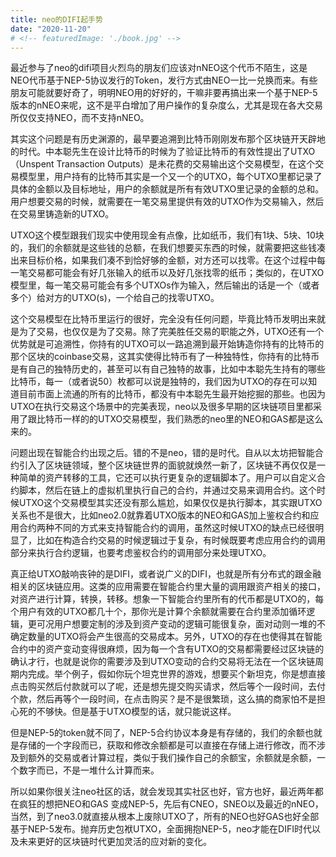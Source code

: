 ```yaml
---
title: neo的DIFI起手势
date: "2020-11-20"
# <!-- featuredImage: './book.jpg' -->
---
```


<!-- Property: Blog, Neo -->

最近参与了neo的difi项目火烈鸟的朋友们应该对nNEO这个代币不陌生，这是NEO代币基于NEP-5协议发行的Token，发行方式由NEO一比一兑换而来。有些朋友可能就要好奇了，明明NEO用的好好的，干嘛非要再搞出来一个基于NEP-5版本的nNEO来呢，这不是平白增加了用户操作的复杂度么，尤其是现在各大交易所仅仅支持NEO，而不支持nNEO。

其实这个问题是有历史渊源的，最早要追溯到比特币刚刚发布那个区块链开天辟地的时代。中本聪先生在设计比特币的时候为了验证比特币的有效性提出了UTXO（Unspent Transaction Outputs）是未花费的交易输出这个交易模型，在这个交易模型里，用户持有的比特币其实是一个又一个的UTXO，每个UTXO里都记录了具体的金额以及目标地址，用户的余额就是所有有效UTXO里记录的金额的总和。用户想要交易的时候，就需要在一笔交易里提供有效的UTXO作为交易输入，然后在交易里铸造新的UTXO。

UTXO这个模型跟我们现实中使用现金有点像，比如纸币，我们有1块、5块、10块的，我们的余额就是这些钱的总额，在我们想要买东西的时候，就需要把这些钱凑出来目标价格，如果我们凑不到恰好够的金额，对方还可以找零。在这个过程中每一笔交易都可能会有好几张输入的纸币以及好几张找零的纸币；类似的，在UTXO模型里，每一笔交易可能会有多个UTXOs作为输入，然后输出的话是一个（或者多个）给对方的UTXO(s)，一个给自己的找零UTXO。

这个交易模型在比特币里运行的很好，完全没有任何问题，毕竟比特币发明出来就是为了交易，也仅仅是为了交易。除了完美胜任交易的职能之外，UTXO还有一个优势就是可追溯性，你持有的UTXO可以一路追溯到最开始铸造你持有的比特币的那个区块的coinbase交易，这其实使得比特币有了一种独特性，你持有的比特币是有自己的独特历史的，甚至可以有自己独特的故事，比如中本聪先生持有的哪些比特币，每一（或者说50）枚都可以说是独特的，我们因为UTXO的存在可以知道目前市面上流通的所有的比特币，都没有中本聪先生最开始挖掘的那些。也因为UTXO在执行交易这个场景中的完美表现，neo以及很多早期的区块链项目里都采用了跟比特币一样的的UTXO交易模型，我们熟悉的neo里的NEO和GAS都是这么来的。

问题出现在智能合约出现之后。错的不是neo，错的是时代。自从以太坊把智能合约引入了区块链领域，整个区块链世界的面貌就焕然一新了，区块链不再仅仅是一种简单的资产转移的工具，它还可以执行更复杂的逻辑脚本了。用户可以自定义合约脚本，然后在链上的虚拟机里执行自己的合约，并通过交易来调用合约。这个时候UTXO这个交易模型其实还没有那么尴尬，如果仅仅是执行脚本，其实跟UTXO关系也不是很大，比如neo2.0就靠着UTXO版本的NEO和GAS加上鉴权合约和应用合约两种不同的方式来支持智能合约的调用，虽然这时候UTXO的缺点已经很明显了，比如在构造合约交易的时候逻辑过于复杂，有时候既要考虑应用合约的调用部分来执行合约逻辑，也要考虑鉴权合约的调用部分来处理UTXO。

真正给UTXO敲响丧钟的是DIFI，或者说广义的DIFI，也就是所有分布式的跟金融相关的区块链应用。这类的应用需要在智能合约里大量的调用跟资产相关的接口，对资产进行计算，转换，转移。想象一下智能合约里所有的代币都是UTXO的，每个用户有效的UTXO都几十个，那你光是计算个余额就需要在合约里添加循环逻辑，更可况用户想要定制的涉及到资产变动的逻辑可能很复杂，面对动则一堆的不确定数量的UTXO将会产生很高的交易成本。另外，UTXO的存在也使得其在智能合约中的资产变动变得很麻烦，因为每一个含有UTXO的交易都需要经过区块链的确认才行，也就是说你的需要涉及到UTXO变动的合约交易将无法在一个区块链周期内完成。举个例子，假如你玩个坦克世界的游戏，想要买个新坦克，你是想直接点击购买然后付款就可以了呢，还是想先提交购买请求，然后等个一段时间，去付个款，然后再等个一段时间，在点击购买？是不是很繁琐，这么搞的商家怕不是担心死的不够快。但是基于UTXO模型的话，就只能说这样。

但是NEP-5的token就不同了，NEP-5合约协议本身是有存储的，我们的余额也就是存储的一个字段而已，获取和修改余额都是可以直接在存储上进行修改，而不涉及到额外的交易或者计算过程，类似于我们操作自己的余额宝，余额就是余额，一个数字而已，不是一堆什么计算而来。

所以如果你很关注neo社区的话，就会发现其实社区也好，官方也好，最近两年都在疯狂的想把NEO和GAS 变成NEP-5，先后有CNEO，SNEO以及最近的nNEO，当然，到了neo3.0就直接从根本上废除UTXO了，所有的NEO也好GAS也好全部基于NEP-5发布。抛弃历史包袱UTXO，全面拥抱NEP-5，neo才能在DIFI时代以及未来更好的区块链时代更加灵活的应对新的变化。